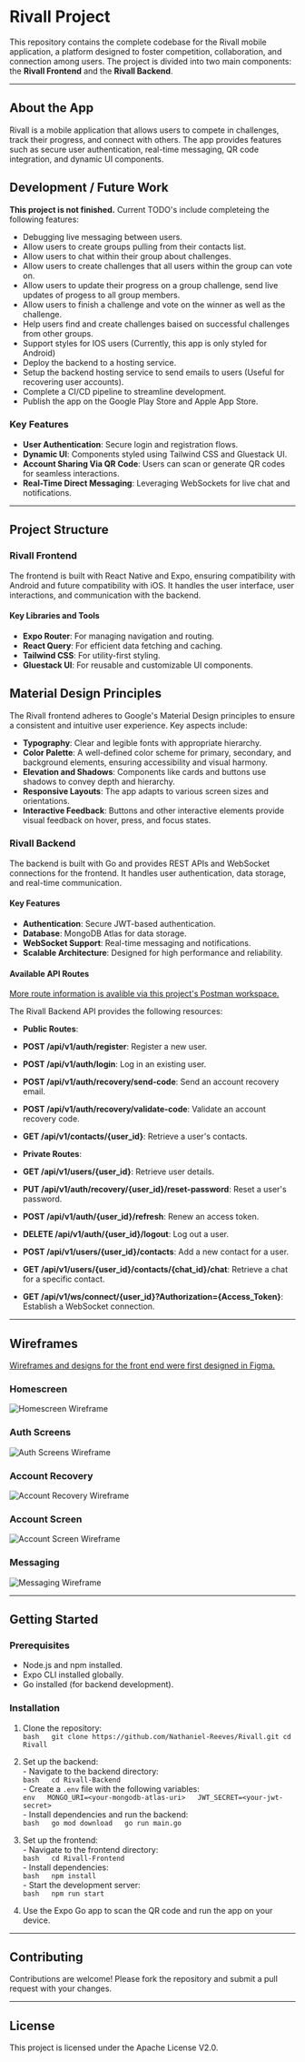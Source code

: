 # Rivall Project  

This repository contains the complete codebase for the Rivall mobile application, a platform designed to foster competition, collaboration, and connection among users. The project is divided into two main components: the **Rivall Frontend** and the **Rivall Backend**.  

---

## About the App  

Rivall is a mobile application that allows users to compete in challenges, track their progress, and connect with others. The app provides features such as secure user authentication, real-time messaging, QR code integration, and dynamic UI components.  

## Development / Future Work

**This project is not finished.**  Current TODO's include completeing the following features:
- Debugging live messaging between users.
- Allow users to create groups pulling from their contacts list.
- Allow users to chat within their group about challenges.
- Allow users to create challenges that all users within the group can vote on.
- Allow users to update their progress on a group challenge, send live updates of progess to all group members.
- Allow users to finish a challenge and vote on the winner as well as the challenge.
- Help users find and create challenges baised on successful challenges from other groups.
- Support styles for IOS users (Currently, this app is only styled for Android)
- Deploy the backend to a hosting service.
- Setup the backend hosting service to send emails to users (Useful for recovering user accounts).
- Complete a CI/CD pipeline to streamline development.
- Publish the app on the Google Play Store and Apple App Store.

### Key Features  
- **User Authentication**: Secure login and registration flows.  
- **Dynamic UI**: Components styled using Tailwind CSS and Gluestack UI.  
- **Account Sharing Via QR Code**: Users can scan or generate QR codes for seamless interactions.  
- **Real-Time Direct Messaging**: Leveraging WebSockets for live chat and notifications.  

---

## Project Structure  

### Rivall Frontend  
The frontend is built with React Native and Expo, ensuring compatibility with Android and future compatibility with iOS. It handles the user interface, user interactions, and communication with the backend.  

#### Key Libraries and Tools  
- **Expo Router**: For managing navigation and routing.  
- **React Query**: For efficient data fetching and caching.  
- **Tailwind CSS**: For utility-first styling.  
- **Gluestack UI**: For reusable and customizable UI components.  

## Material Design Principles  

The Rivall frontend adheres to Google's Material Design principles to ensure a consistent and intuitive user experience. Key aspects include:  
- **Typography**: Clear and legible fonts with appropriate hierarchy.  
- **Color Palette**: A well-defined color scheme for primary, secondary, and background elements, ensuring accessibility and visual harmony.  
- **Elevation and Shadows**: Components like cards and buttons use shadows to convey depth and hierarchy.  
- **Responsive Layouts**: The app adapts to various screen sizes and orientations.  
- **Interactive Feedback**: Buttons and other interactive elements provide visual feedback on hover, press, and focus states.  

### Rivall Backend  
The backend is built with Go and provides REST APIs and WebSocket connections for the frontend. It handles user authentication, data storage, and real-time communication.  

#### Key Features  
- **Authentication**: Secure JWT-based authentication.  
- **Database**: MongoDB Atlas for data storage.  
- **WebSocket Support**: Real-time messaging and notifications.  
- **Scalable Architecture**: Designed for high performance and reliability.  

#### Available API Routes  

[More route information is avalible via this project's Postman workspace.](https://www.postman.com/material-geoscientist-57114344/rivall-dev/overview)

The Rivall Backend API provides the following resources:

- **Public Routes**:  
- **POST /api/v1/auth/register**: Register a new user.
- **POST /api/v1/auth/login**: Log in an existing user.
- **POST /api/v1/auth/recovery/send-code**: Send an account recovery email.
- **POST /api/v1/auth/recovery/validate-code**: Validate an account recovery code.
- **GET /api/v1/contacts/{user_id}**: Retrieve a user's contacts.

- **Private Routes**:  
- **GET /api/v1/users/{user_id}**: Retrieve user details.
- **PUT /api/v1/auth/recovery/{user_id}/reset-password**: Reset a user's password.
- **POST /api/v1/auth/{user_id}/refresh**: Renew an access token.
- **DELETE /api/v1/auth/{user_id}/logout**: Log out a user.
- **POST /api/v1/users/{user_id}/contacts**: Add a new contact for a user.
- **GET /api/v1/users/{user_id}/contacts/{chat_id}/chat**: Retrieve a chat for a specific contact.
- **GET /api/v1/ws/connect/{user_id}?Authorization={Access_Token}**: Establish a WebSocket connection.

---

## Wireframes  
[Wireframes and designs for the front end were first designed in Figma.](https://www.figma.com/design/t3P3bmJtwAenuBDGILSyPH/Rivall-Screens?node-id=0-1&t=SKrGN76y7KhwlMHG-1)

### Homescreen  
![Homescreen Wireframe](./Rivall-Frontend/doc/rivall-homescreen-wireframe.png)  

### Auth Screens  
![Auth Screens Wireframe](./Rivall-Frontend/doc/rivall-authscreens-wireframe.png)  

### Account Recovery  
![Account Recovery Wireframe](./Rivall-Frontend/doc/rivall-accountrecovery-wireframe.png)  

### Account Screen  
![Account Screen Wireframe](./Rivall-Frontend/doc/rivall-accountscreen-wireframe.png)  

### Messaging  
![Messaging Wireframe](./Rivall-Frontend/doc/rivall-messageing-wireframe.png)  

---

## Getting Started  

### Prerequisites  
- Node.js and npm installed.  
- Expo CLI installed globally.  
- Go installed (for backend development).  

### Installation  

1. Clone the repository:  
        ```bash  
        git clone https://github.com/Nathaniel-Reeves/Rivall.git
        cd Rivall  
        ```  

2. Set up the backend:  
        - Navigate to the backend directory:  
            ```bash  
            cd Rivall-Backend  
            ```  
        - Create a `.env` file with the following variables:  
            ```env  
            MONGO_URI=<your-mongodb-atlas-uri>  
            JWT_SECRET=<your-jwt-secret>  
            ```  
        - Install dependencies and run the backend:  
            ```bash  
            go mod download  
            go run main.go  
            ```  

3. Set up the frontend:  
        - Navigate to the frontend directory:  
            ```bash  
            cd Rivall-Frontend  
            ```  
        - Install dependencies:  
            ```bash  
            npm install  
            ```  
        - Start the development server:  
            ```bash  
            npm run start  
            ```  

4. Use the Expo Go app to scan the QR code and run the app on your device.  

---

## Contributing  

Contributions are welcome! Please fork the repository and submit a pull request with your changes.  

---

## License  

This project is licensed under the Apache License V2.0.  
